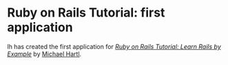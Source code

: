 # Ruby on Rails Tutorial: first application

lh has created the first application for
[*Ruby on Rails Tutorial: Learn Rails by Example*](http://railstutorial.org/) 
by [Michael Hartl](http://michaelhartl.com/).